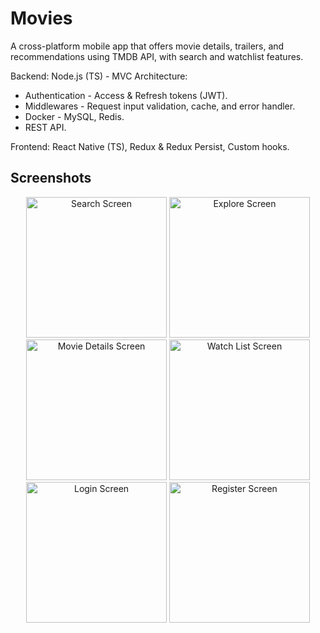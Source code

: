 # Movies

A cross-platform mobile app that offers movie details, trailers, and recommendations using TMDB API, with search and watchlist features.

Backend: Node.js (TS) - MVC Architecture:
* Authentication - Access & Refresh tokens (JWT).
* Middlewares - Request input validation, cache, and error handler.
* Docker - MySQL, Redis.
* REST API.

Frontend: React Native (TS), Redux & Redux Persist, Custom hooks.

## Screenshots

<div align="center">
  <img src="https://github.com/itayg43/Movies/assets/93944494/1b5c3240-6158-4f9c-86d2-02f1a04a7ab9" width="225" alt="Search Screen">

  <img src="https://github.com/itayg43/Movies/assets/93944494/4181e11e-a31c-4fb0-a49d-e8d8fa4b1193" width="225" alt="Explore Screen">

  <img src="https://github.com/itayg43/Movies/assets/93944494/ec93f0db-da81-47aa-8279-0df23d272109" width="225" alt="Movie Details Screen">

  <img src="https://github.com/itayg43/Movies/assets/93944494/b048c57c-470d-473b-b30d-188553c191ff" width="225" alt="Watch List Screen">

  <img src="https://github.com/itayg43/Movies/assets/93944494/1418efca-3bc1-450d-8999-b56e3eff442e" width="225" alt="Login Screen">

  <img src="https://github.com/itayg43/Movies/assets/93944494/17a4a41b-c625-4c08-9cd8-ad3e56471ba9" width="225" alt="Register Screen">
</div>

